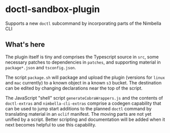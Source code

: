 # doctl-sandbox-plugin
Supports a new `doctl` subcommand by incorporating parts of the Nimbella CLI

## What's here

The plugin itself is tiny and comprises the Typescript source in `src`, some necessary patches to dependencies in `patches`, and supporting material in `package*.json` and `tsconfig.json`.

The script `package.sh` will package and upload the plugin (versions for `linux` and `mac` currently) to a known object in a known `s3` bucket.  The destination can be edited by changing declarations near the top of the script.

The JavaScript "shell" script `generateCobraWrappers.js` and the contents of `doctl-extras` and `nimbella-cli-extras` comprise a codegen capability that can be used to jump start additions to the planned `doctl` command by translating material in an `oclif` manifest.  The moving parts are not yet unified by a script.  Better scripting and documentation will be added when it next becomes helpful to use this capability.
